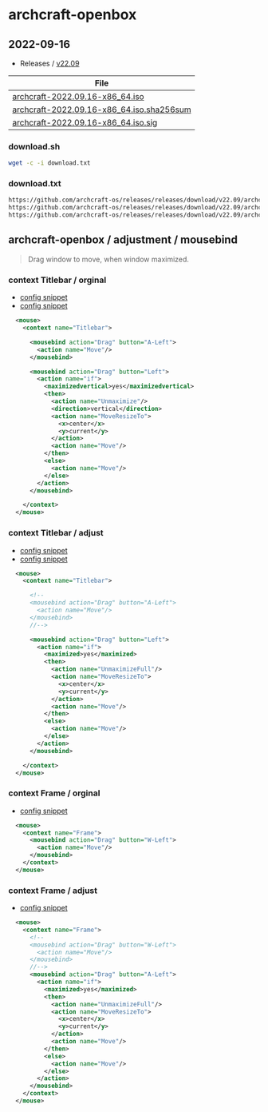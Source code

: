 
# archcraft-openbox

## 2022-09-16

* Releases / [v22.09](https://github.com/archcraft-os/releases/releases/tag/v22.09)

| File |
| --- |
| [archcraft-2022.09.16-x86_64.iso](https://github.com/archcraft-os/releases/releases/download/v22.09/archcraft-2022.09.16-x86_64.iso) |
| [archcraft-2022.09.16-x86_64.iso.sha256sum](https://github.com/archcraft-os/releases/releases/download/v22.09/archcraft-2022.09.16-x86_64.iso.sha256sum) |
| [archcraft-2022.09.16-x86_64.iso.sig](https://github.com/archcraft-os/releases/releases/download/v22.09/archcraft-2022.09.16-x86_64.iso.sig) |


### download.sh

``` sh
wget -c -i download.txt
```

### download.txt

``` txt
https://github.com/archcraft-os/releases/releases/download/v22.09/archcraft-2022.09.16-x86_64.iso
https://github.com/archcraft-os/releases/releases/download/v22.09/archcraft-2022.09.16-x86_64.iso.sha256sum
https://github.com/archcraft-os/releases/releases/download/v22.09/archcraft-2022.09.16-x86_64.iso.sig
```


## archcraft-openbox / adjustment / mousebind

> Drag window to move, when window maximized.


### context Titlebar / orginal

* [config snippet](asset/orginal/rc.xml#L797-L799)
* [config snippet](asset/orginal/rc.xml#L804-L820)

``` xml
  <mouse>
    <context name="Titlebar">

      <mousebind action="Drag" button="A-Left">
        <action name="Move"/>
      </mousebind>

      <mousebind action="Drag" button="Left">
        <action name="if">
          <maximizedvertical>yes</maximizedvertical>
          <then>
            <action name="Unmaximize"/>
            <direction>vertical</direction>
            <action name="MoveResizeTo">
              <x>center</x>
              <y>current</y>
            </action>
            <action name="Move"/>
          </then>
          <else>
            <action name="Move"/>
          </else>
        </action>
      </mousebind>

    </context>
  </mouse>
```

### context Titlebar / adjust

* [config snippet](rc.xml#L815-L819)
* [config snippet](rc.xml#L824-L839)

``` xml
  <mouse>
    <context name="Titlebar">

      <!--
      <mousebind action="Drag" button="A-Left">
        <action name="Move"/>
      </mousebind>
      //-->

      <mousebind action="Drag" button="Left">
        <action name="if">
          <maximized>yes</maximized>
          <then>
            <action name="UnmaximizeFull"/>
            <action name="MoveResizeTo">
              <x>center</x>
              <y>current</y>
            </action>
            <action name="Move"/>
          </then>
          <else>
            <action name="Move"/>
          </else>
        </action>
      </mousebind>

    </context>
  </mouse>
```




### context Frame / orginal

* [config snippet](asset/orginal/rc.xml#L780-L782)

``` xml
  <mouse>
    <context name="Frame">
      <mousebind action="Drag" button="W-Left">
        <action name="Move"/>
      </mousebind>
    </context>
  </mouse>
```

### context Frame / adjust

* [config snippet](rc.xml#L780-L800)

``` xml
  <mouse>
    <context name="Frame">
      <!--
      <mousebind action="Drag" button="W-Left">
        <action name="Move"/>
      </mousebind>
      //-->
      <mousebind action="Drag" button="A-Left">
        <action name="if">
          <maximized>yes</maximized>
          <then>
            <action name="UnmaximizeFull"/>
            <action name="MoveResizeTo">
              <x>center</x>
              <y>current</y>
            </action>
            <action name="Move"/>
          </then>
          <else>
            <action name="Move"/>
          </else>
        </action>
      </mousebind>
    </context>
  </mouse>
```

